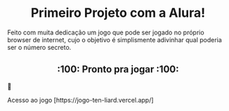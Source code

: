 <h1 align="center">Primeiro Projeto com a Alura!</h1>
<p>Feito com muita dedicação um jogo que pode ser jogado no próprio browser de internet, cujo o objetivo é simplismente adivinhar qual poderia ser o número secreto.</p>

<h2 align="center"> :100: Pronto pra jogar :100: </h2>

:mag_right: 
<p>Acesso ao jogo [https://jogo-ten-liard.vercel.app/] </p>


